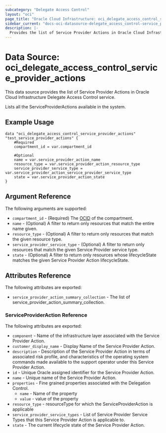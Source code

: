```yaml
---
subcategory: "Delegate Access Control"
layout: "oci"
page_title: "Oracle Cloud Infrastructure: oci_delegate_access_control_service_provider_actions"
sidebar_current: "docs-oci-datasource-delegate_access_control-service_provider_actions"
description: |-
  Provides the list of Service Provider Actions in Oracle Cloud Infrastructure Delegate Access Control service
---
```


# Data Source: oci_delegate_access_control_service_provider_actions
This data source provides the list of Service Provider Actions in Oracle Cloud Infrastructure Delegate Access Control service.

Lists all the ServiceProviderActions available in the system.


## Example Usage

```hcl
data "oci_delegate_access_control_service_provider_actions" "test_service_provider_actions" {
	#Required
	compartment_id = var.compartment_id

	#Optional
	name = var.service_provider_action_name
	resource_type = var.service_provider_action_resource_type
	service_provider_service_type = var.service_provider_action_service_provider_service_type
	state = var.service_provider_action_state
}
```

## Argument Reference

The following arguments are supported:

* `compartment_id` - (Required) The [OCID](https://docs.cloud.oracle.com/iaas/Content/General/Concepts/identifiers.htm) of the compartment.
* `name` - (Optional) A filter to return only resources that match the entire name given.
* `resource_type` - (Optional) A filter to return only resources that match the given resource type.
* `service_provider_service_type` - (Optional) A filter to return only resources that match the given Service Provider service type.
* `state` - (Optional) A filter to return only resources whose lifecycleState matches the given Service Provider Action lifecycleState.


## Attributes Reference

The following attributes are exported:

* `service_provider_action_summary_collection` - The list of service_provider_action_summary_collection.

### ServiceProviderAction Reference

The following attributes are exported:

* `component` - Name of the infrastructure layer associated with the Service Provider Action.
* `customer_display_name` - Display Name of the Service Provider Action.
* `description` - Description of the Service Provider Action in terms of associated risk profile, and characteristics of the operating system commands made available to the support operator under this Service Provider Action. 
* `id` - Unique Oracle assigned identifier for the Service Provider Action.
* `name` - Unique name of the Service Provider Action.
* `properties` - Fine grained properties associated with the Delegation Control.
	* `name` - Name of the property
	* `value` - value of the property
* `resource_type` - resourceType for which the ServiceProviderAction is applicable
* `service_provider_service_types` - List of Service Provider Service Types that this Service Provider Action is applicable to.
* `state` - The current lifecycle state of the Service Provider Action.

